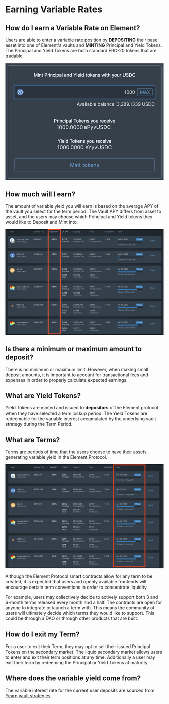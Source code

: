 # Earning Variable Rates

## How do I earn a Variable Rate on Element?

Users are able to enter a variable rate position by **DEPOSITING** their base asset into one of Element's vaults and **MINTING** Principal and Yield Tokens. The Principal and Yield Tokens are both standard ERC-20 tokens that are tradable.&#x20;

![The Principal Token is redeemable for the initial deposit amount at maturity, and the Yield Token is redeemable for the variable interest earned over the term length.](../.gitbook/assets/Mint1.jpg)

## How much will I earn?

The amount of variable yield you will earn is based on the average APY of the vault you select for the term period. The Vault APY differs from asset to asset, and the users may choose which Principal and Yield tokens they would like to Deposit and Mint into.&#x20;

![](<../.gitbook/assets/Screen Shot 2022-03-30 at 5.25.25 PM.png>)

## Is there a minimum or maximum amount to deposit?‌

There is no minimum or maximum limit. However, when making small deposit amounts, it is important to account for transactional fees and expenses in order to properly calculate expected earnings.

## What are Yield Tokens?

Yield Tokens are minted and issued to **depositors** of the Element protocol when they have selected a term lockup period. The Yield Tokens are redeemable for the variable interest accumulated by the underlying vault strategy during the Term Period.

## What are Terms?

Terms are periods of time that the users choose to have their assets generating variable yield in the Element Protocol.‌

![](<../.gitbook/assets/Screen Shot 2022-03-30 at 5.20.33 PM.png>)

Although the Element Protocol smart contracts allow for any term to be created, it is expected that users and openly available frontends will encourage certain term conventions in order to concentrate liquidity.&#x20;

For example, users may collectively decide to actively support both 3 and 6-month terms released every month and a half. The contracts are open for anyone to integrate or launch a term with. This means the community of users will ultimately decide which terms they would like to support. This could be through a DAO or through other products that are built.

## How do I exit my Term?‌

For a user to exit their Term, they may opt to sell their issued Principal Tokens on the secondary market. The liquid secondary market allows users to enter and exit their term positions at any time. Additionally a user may exit their term by redeeming the Principal or Yield Tokens at maturity.

## Where does the variable yield come from?

The variable interest rate for the current user deposits are sourced from [Yearn vault strategies](https://yearn.finance/vaults).

